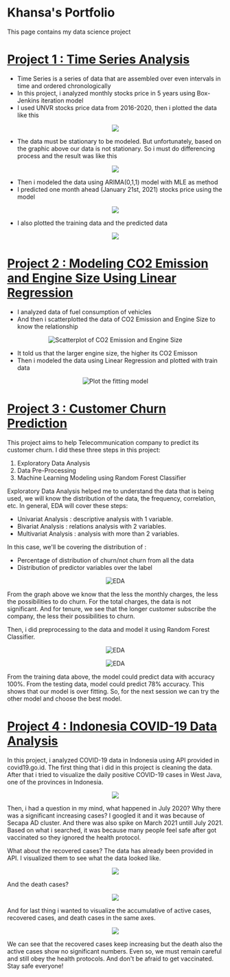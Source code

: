 # Khansa's Portfolio
This page contains my data science project

# [Project 1 : Time Series Analysis](https://github.com/khns26/mini_project/blob/90b98cbf188f9724876d4e5c2ede3dac06de1cfd/Time%20Series%20Forecasting.R)
- Time Series is a series of data that are assembled over even intervals in time and ordered chronologically
- In this project, i analyzed monthly stocks price in 5 years using Box-Jenkins iteration model
- I used UNVR stocks price data from 2016-2020, then i plotted the data like this
<p align="center">
<img src="https://github.com/khns26/mini_project/blob/main/plot%20df_ts.jpg?raw=true"/>
  </p>
  
- The data must be stationary to be modeled. But unfortunately, based on the graphic above our data is not stationary. So i must do differencing process and the result was like this
<p align="center">
<img src="https://github.com/khns26/mini_project/blob/main/plot%20df%20diff.jpg?raw=true"/>
  </p>

- Then i modeled the data using ARIMA(0,1,1) model with MLE as method
- I predicted one month ahead (January 21st, 2021) stocks price using the model
<p align="center">
<img src="https://github.com/khns26/mini_project/blob/main/plot%20ramal%20jan%2021.jpg?raw=true"/>
  </p>
  
- I also plotted the training data and the predicted data
<p align="center">
<img src="https://github.com/khns26/mini_project/blob/main/asli%20vs%20taksiran.jpg?raw=true"/>
  </p>

# [Project 2 : Modeling CO2 Emission and Engine Size Using Linear Regression](https://github.com/khns26/mini_project/blob/90b98cbf188f9724876d4e5c2ede3dac06de1cfd/Modeling_CO2_Emission_and_Engine_Size.ipynb)
- I analyzed data of fuel consumption of vehicles
- And then i scatterplotted the data of CO2 Emission and Engine Size to know the relationship
<p align="center">
<img src="https://github.com/khns26/mini_project/blob/main/scatterplot%20co2%20and%20engine%20size.png?raw=true" alt="Scatterplot of CO2 Emission and Engine Size"/>
  </p>
  
- It told us that the larger engine size, the higher its CO2 Emisson
- Then i modeled the data using Linear Regression and plotted with train data
<p align="center">
  <img src="https://github.com/khns26/Portfolio/blob/main/linreg.png?raw=true" alt="Plot the fitting model"/>
</p>

# [Project 3 : Customer Churn Prediction](https://github.com/khns26/Customer_Churn_Prediction)
This project aims to help Telecommunication company to predict its customer churn. I did these three steps in this project:
1. Exploratory Data Analysis
2. Data Pre-Processing
3. Machine Learning Modeling using Random Forest Classifier

Exploratory Data Analysis helped me to understand the data that is being used, we will know the distribution of the data, the frequency, correlation, etc. In general, EDA will cover these steps:
- Univariat Analysis : descriptive analysis with 1 variable.
- Bivariat Analysis : relations analysis with 2 variables.
- Multivariat Analysis : analysis with more than 2 variables.

In this case, we'll be covering the distribution of :
- Percentage of distribution of churn/not churn from all the data
- Distribution of predictor variables over the label

<p align="center">
  <img src="https://github.com/khns26/Customer_Churn_Prediction/blob/main/custchurn.png?raw=true" alt="EDA"/>
</p>

From the graph above we know that the less the monthly charges, the less the possibilities to do churn. For the total charges, the data is not significant. And for tenure, we see that the longer customer subscribe the company, the less their possibilities to churn. 

Then, i did preprocessing to the data and model it using Random Forest Classifier. 
<p align="center">
  <img src="https://github.com/khns26/Customer_Churn_Prediction/blob/main/Accuracy%20of%20training%20data.png?raw=true" alt="EDA"/>
</p>

<p align="center">
  <img src="https://github.com/khns26/Customer_Churn_Prediction/blob/main/Accuracy%20of%20testing%20data.png?raw=true" alt="EDA"/>
</p>

From the training data above, the model could predict data with accuracy 100%. From the testing data, model could predict 78% accuracy. This shows that our model is over fitting. So, for the next session we can try the other model and choose the best model.

# [Project 4 : Indonesia COVID-19 Data Analysis](https://github.com/khns26/Indonesia-COVID-19-Analysis-using-Python)
In this project, i analyzed COVID-19 data in Indonesia using API provided in covid19.go.id. The first thing that i did in this project is cleaning the data. After that i tried to visualize the daily positive COVID-19 cases in West Java, one of the provinces in Indonesia. 
<p align="center">
  <img src="https://github.com/khns26/Indonesia-COVID-19-Analysis-using-Python/blob/main/dailypositivewestjava.png?raw=true"/>
</p>

Then, i had a question in my mind, what happened in July 2020? Why there was a significant increasing cases? I googled it and it was because of Secapa AD cluster. And there was also spike on March 2021 untill July 2021. Based on what i searched, it was because many people feel safe after got vaccinated so they ignored the health protocol. 

What about the recovered cases? The data has already been provided in API. I visualized them to see what the data looked like.

<p align="center">
  <img src="https://github.com/khns26/Indonesia-COVID-19-Analysis-using-Python/blob/main/recovered.png?raw=true"/>
</p>

And the death cases?

<p align="center">
  <img src="https://github.com/khns26/Indonesia-COVID-19-Analysis-using-Python/blob/main/death.png?raw=true"/>
</p>

And for last thing i wanted to visualize the accumulative of active cases, recovered cases, and death cases in the same axes.

<p align="center">
  <img src="https://github.com/khns26/Indonesia-COVID-19-Analysis-using-Python/blob/main/dinamika.png?raw=true"/>
</p>

We can see that the recovered cases keep increasing but the death also the active cases show no significant numbers. Even so, we must remain careful and still obey the health protocols. And don't be afraid to get vaccinated. Stay safe everyone!
